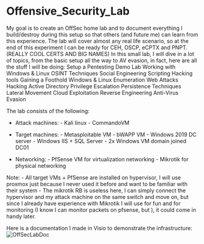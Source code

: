 # Offensive_Security_Lab

My goal is to create an OffSec home lab and to document everything I build/destroy during this setup so that others (and future me) can learn from this experience.
The lab will cover almost any real life scenario, so at the end of this experiment I can be ready for CEH, OSCP, eCPTX and PNPT. (REALLY COOL CERTS AND BIG NAMES)
In this small lab, I will dive in a lot of topics, from the basic setup all the way to AV evasion, in fact, here are all the stuff I will be doing:
Setup a Pentesting Demo Lab
Working with Windows & Linux
OSINT Techniques
Social Engineering
Scripting
Hacking tools
Gaining a Foothold
Windows & Linux Enumeration
Web Attacks
Hacking Active Directory
Privilege Escalation
Persistence Techniques
Lateral Movement
Cloud Exploitation
Reverse Engineering
Anti-Virus Evasion

The lab consists of the following:
  - Attack machines: - Kali linux
                     - CommandoVM
  
  - Target machines: - Metasploitable VM
                     - bWAPP VM
                     - Windows 2019 DC server
                     - Windows IIS + SQL Server
                     - 2x Windows VM domain joined DC01
  
  - Networking:      - PfSense VM for virtualization networking
                     - Mikrotik for physical networking

Note: - All target VMs + PfSense are installed on hypervisor, I will use proxmox just because I never used it before and want to be familiar with their system
      - The mikrotik RB is useless here, I can simply connect the hypervisor and my attack machine on the same switch and move on, but since I already have experience with Mikrotik I will use for fun and for monitoring (I know I can monitor packets on pfsense, but ), it could come in handy later.
      
Here is a documentation I made in Visio to demonstrate the infrastructure:
![OffSecLabDoc](https://github.com/user-attachments/assets/ba850ccc-f008-45ce-a56c-21ae1931c86f)

